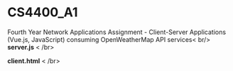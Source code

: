 # CS4400_A1
Fourth Year Network Applications Assignment - Client-Server Applications (Vue.js, JavaScript) consuming OpenWeatherMap API services< br/>
**server.js** < /br>


**client.html** < /br>
